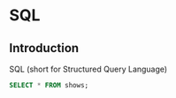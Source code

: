 # SQL 

## Introduction
SQL (short for Structured Query Language) 

```sql
SELECT * FROM shows;
``` 
